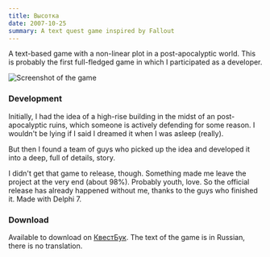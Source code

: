 ```yaml
---
title: Высотка
date: 2007-10-25
summary: A text quest game inspired by Fallout
---
```


A text-based game with a non-linear plot in a post-apocalyptic world. This is probably the first full-fledged game in which I participated as a developer.

![Screenshot of the game](visotka.jpg)

### Development

Initially, I had the idea of a high-rise building in the midst of an post-apocalyptic ruins, which someone is actively defending for some reason. I wouldn't be lying if I said I dreamed it when I was asleep (really).

But then I found a team of guys who picked up the idea and developed it into a deep, full of details, story.

I didn't get that game to release, though. Something made me leave the project at the very end (about 98%). Probably youth, love. So the official release has already happened without me, thanks to the guys who finished it. Made with Delphi 7.

### Download

Available to download on [КвестБук](https://quest-book.ru/forum/topic/747). The text of the game is in Russian, there is no translation.
